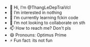 - 👋 Hi, I’m @ThangLeDepTraiVcl
- 👀 I’m interested in nothing
- 🌱 I’m currently learning fckin code
- 💞️ I’m not looking to collaborate on sth
- 📫 How to reach me? Don't pls
- 😄 Pronouns: Optimus Prime
- ⚡ Fun fact: its not fun

<!---
ThangLeDepTraiVcl/ThangLeDepTraiVcl is a ✨ special ✨ repository because its `README.md` (this file) appears on your GitHub profile.
You can click the Preview link to take a look at your changes.
--->
